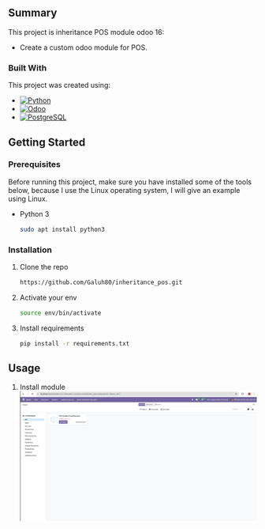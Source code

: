 <!-- ABOUT THE PROJECT -->
## Summary

This project is inheritance POS module odoo 16:
- Create a custom odoo module for POS.

### Built With

This project was created using:

* [![Python][Python]][Python-url]
* [![Odoo][Odoo]][Odoo-url]
* [![PostgreSQL][PostgreSQL]][PostgreSQL-url]

<!-- GETTING STARTED -->
## Getting Started

### Prerequisites

Before running this project, make sure you have installed some of the tools below, because I use the Linux operating system, I will give an example using Linux.
* Python 3
  ```sh
  sudo apt install python3
  ```

### Installation

1. Clone the repo
   ```sh
   https://github.com/Galuh80/inheritance_pos.git
   ```
2. Activate your env
   ```sh
   source env/bin/activate
   ```
3. Install requirements
   ```sh
   pip install -r requirements.txt
   ```

<!-- USAGE EXAMPLES -->
## Usage
   
1. Install module
   ![Alt text](static/src/images/1.png)

<!-- MARKDOWN LINKS & IMAGES -->
<!-- https://www.markdownguide.org/basic-syntax/#reference-style-links -->
[Python]: https://img.shields.io/badge/python-3670A0?style=for-the-badge&logo=python&logoColor=ffdd54
[Python-url]: https://www.python.org/
[Odoo]: https://img.shields.io/badge/python-3670A0?style=for-the-badge&logo=python&logoColor=ffdd54
[Odoo-url]: https://www.odoo.com/id_ID
[PostgreSQL]: https://img.shields.io/badge/postgresql-4169e1?style=for-the-badge&logo=postgresql&logoColor=white
[PostgreSQL-url]: https://www.postgresql.org/
